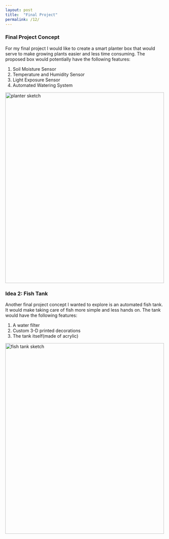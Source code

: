 ```yaml
---
layout: post
title:  "Final Project"
permalink: /12/
---
```


### Final Project Concept

For my final project I would like to create a smart planter box that would serve to make growing plants easier and less time consuming. The proposed box would potentially have the following features:

1. Soil Moisture Sensor
2. Temperature and Humidity Sensor
3. Light Exposure Sensor
4. Automated Watering System


<img src="planter.jpg" alt="planter sketch" style="width:500px;height:600px;">



### Idea 2: Fish Tank

Another final project concept I wanted to explore is an automated fish tank. It would make taking care of fish more simple and less hands on. The tank would have the following features:

1. A water filter
2. Custom 3-D printed decorations
3. The tank itself(made of acrylic)

<img src="fishtank.jpeg" alt="fish tank sketch" style="width:500px;height:600px;">









